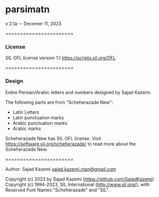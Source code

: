 # parsimatn
v 2.1a -- Decemer 11, 2023

=======================

### License

SIL OFL license version 1.1 <https://scripts.sil.org/OFL>

=======================

### Design

Entire Persian/Arabic letters and numbers designed by Sajad Kazemi.

The following parts are from "Scheherazade New":
- Latin Letters
- Latin punctuation marks
- Arabic punctuation marks
- Arabic marks

Scheherazade New has SIL OFL license.
Visit <https://software.sil.org/scheherazade/> to read more about the Scheherazade New.

=======================

Author: Sajad Kazemi <sajad.kazemi.ctan@gmail.com>

Copyright (c) 2023 by Sajad Kazemi (https://github.com/SajadKazemi)
Copyright (c) 1994-2023, SIL International (http://www.sil.org/),
with Reserved Font Names "Scheherazade" and "SIL".